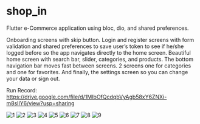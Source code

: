 # shop_in  

 Flutter e-Commerce application using bloc, dio, and shared preferences.    

Onboarding screens with skip button. Login and register screens with form validation and shared preferences to save user’s token to see if he/she logged before so the app navigates directly to the home screen. Beautiful home screen with search bar, slider, categories, and products. The bottom navigation bar moves fast between screens. 2 screens one for categories and one for favorites. And finally, the settings screen so you can change your data or sign out.   

Run Record: https://drive.google.com/file/d/1MIbOfQcdqbVyAgb58xY6ZNXi-m8slIY6/view?usp=sharing  
 

![1](https://user-images.githubusercontent.com/70852067/125277369-a0ffcd00-e311-11eb-8759-287af9d55ea4.png)
![2](https://user-images.githubusercontent.com/70852067/125277386-a52bea80-e311-11eb-9167-b86e805d80ea.png)
![3](https://user-images.githubusercontent.com/70852067/125277391-a826db00-e311-11eb-9609-eaaedce719c1.png)
![4](https://user-images.githubusercontent.com/70852067/125277400-a9f09e80-e311-11eb-8f2c-261d40ad167a.png)
![5](https://user-images.githubusercontent.com/70852067/125277410-ac52f880-e311-11eb-83b4-9f6dce42fc47.png)
![6](https://user-images.githubusercontent.com/70852067/125277420-b07f1600-e311-11eb-9bd5-f6d36de4ff92.png)
![7](https://user-images.githubusercontent.com/70852067/125277437-b4ab3380-e311-11eb-841c-ddd75cd0363e.png)
![8](https://user-images.githubusercontent.com/70852067/125277446-b70d8d80-e311-11eb-8aa9-5a1f4fa3112b.png)
![9](https://user-images.githubusercontent.com/70852067/125277452-b8d75100-e311-11eb-8f26-c3a97ddf7a81.png)  
